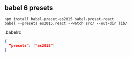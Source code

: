 babel 6 presets
---
```shell
npm install babel-preset-es2015 babel-preset-react
babel --presets es2015,react --watch src/ --out-dir lib/
```
.babelrc
```json
{
  “presets”: [“es2015”]
}
```
